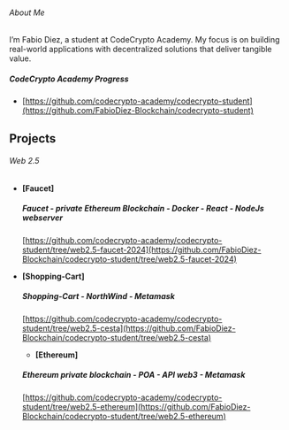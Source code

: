 ###### About Me

I’m Fabio Diez, a student at CodeCrypto Academy. My focus is on building real-world applications with decentralized solutions that deliver tangible value.

##### CodeCrypto Academy Progress
- [https://github.com/codecrypto-academy/codecrypto-student](https://github.com/FabioDiez-Blockchain/codecrypto-student)


## Projects

###### Web 2.5
- **[Faucet]**
  ##### Faucet - private Ethereum Blockchain - Docker - React - NodeJs webserver
  [https://github.com/codecrypto-academy/codecrypto-student/tree/web2.5-faucet-2024](https://github.com/FabioDiez-Blockchain/codecrypto-student/tree/web2.5-faucet-2024)

- **[Shopping-Cart]**
  ##### Shopping-Cart - NorthWind - Metamask
  [https://github.com/codecrypto-academy/codecrypto-student/tree/web2.5-cesta](https://github.com/FabioDiez-Blockchain/codecrypto-student/tree/web2.5-cesta)

  - **[Ethereum]**
  ##### Ethereum private blockchain - POA - API web3 - Metamask
  [https://github.com/codecrypto-academy/codecrypto-student/tree/web2.5-ethereum](https://github.com/FabioDiez-Blockchain/codecrypto-student/tree/web2.5-ethereum)




